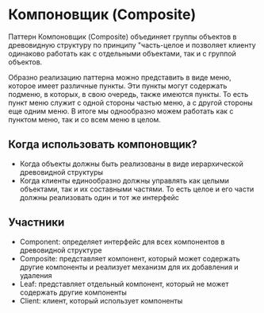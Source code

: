 # Компоновщик (Composite)
Паттерн Компоновщик (Composite) объединяет группы объектов в древовидную структуру по принципу "часть-целое и позволяет клиенту одинаково работать как с отдельными объектами, так и с группой объектов.

Образно реализацию паттерна можно представить в виде меню, которое имеет различные пункты. Эти пункты могут содержать подменю, в которых, в свою очередь, также имеются пункты. То есть пункт меню служит с одной стороны частью меню, а с другой стороны еще одним меню. В итоге мы однообразно можем работать как с пунктом меню, так и со всем меню в целом.

## Когда использовать компоновщик?
- Когда объекты должны быть реализованы в виде иерархической древовидной структуры
- Когда клиенты единообразно должны управлять как целыми объектами, так и их составными частями. То есть целое и его части должны реализовать один и тот же интерфейс

## Участники
- Component: определяет интерфейс для всех компонентов в древовидной структуре
- Composite: представляет компонент, который может содержать другие компоненты и реализует механизм для их добавления и удаления
- Leaf: представляет отдельный компонент, который не может содержать другие компоненты
- Client: клиент, который использует компоненты




